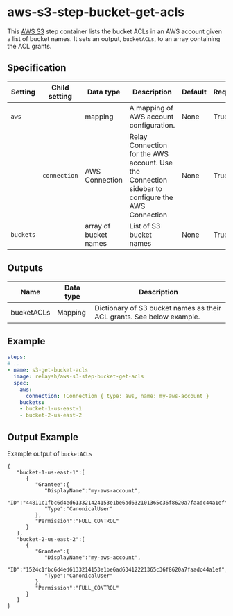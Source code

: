 # aws-s3-step-bucket-get-acls

This [AWS S3](https://aws.amazon.com/s3/) step container lists the bucket
ACLs in an AWS account given a list of bucket names. It sets an output, `bucketACLs`, 
to an array containing the ACL grants.

## Specification

| Setting | Child setting | Data type | Description | Default | Required |
|---------|---------------|-----------|-------------|---------|----------|
| `aws` || mapping | A mapping of AWS account configuration. | None | True |
|| `connection` | AWS Connection | Relay Connection for the AWS account. Use the Connection sidebar to configure the AWS Connection | None | True |
| `buckets` || array of bucket names | List of S3 bucket names | None | True | 

## Outputs

| Name | Data type | Description |
|------|-----------|-------------|
| bucketACLs | Mapping | Dictionary of S3 bucket names as their ACL grants. See below example.|

## Example

```yaml
steps:
# ...
- name: s3-get-bucket-acls
  image: relaysh/aws-s3-step-bucket-get-acls
  spec:
    aws:
      connection: !Connection { type: aws, name: my-aws-account } 
    buckets:
    - bucket-1-us-east-1
    - bucket-2-us-east-2
```

## Output Example
Example output of `bucketACLs`
```
{
   "bucket-1-us-east-1":[
      {
         "Grantee":{
            "DisplayName":"my-aws-account",
            "ID":"44811c1fbc6d4ed613321424153e1be6ad632101365c36f8620a7faadc44a1ef",
            "Type":"CanonicalUser"
         },
         "Permission":"FULL_CONTROL"
      }
   ],
   "bucket-2-us-east-2":[
      {
         "Grantee":{
            "DisplayName":"my-aws-account",
            "ID":"1524c1fbc6d4ed6133214153e1be6ad63412221365c36f8620a7faadc44a1ef",
            "Type":"CanonicalUser"
         },
         "Permission":"FULL_CONTROL"
      }
   ]
}
 ```
